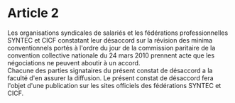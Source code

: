 # Article 2

  
Les organisations syndicales de salariés et les fédérations professionnelles SYNTEC et CICF constatant leur désaccord sur la révision des minima conventionnels portés à l'ordre du jour de la commission paritaire de la convention collective nationale du 24 mars 2010 prennent acte que les négociations ne peuvent aboutir à un accord.  
Chacune des parties signataires du présent constat de désaccord a la faculté d'en assurer la diffusion. Le présent constat de désaccord fera l'objet d'une publication sur les sites officiels des fédérations SYNTEC et CICF.

